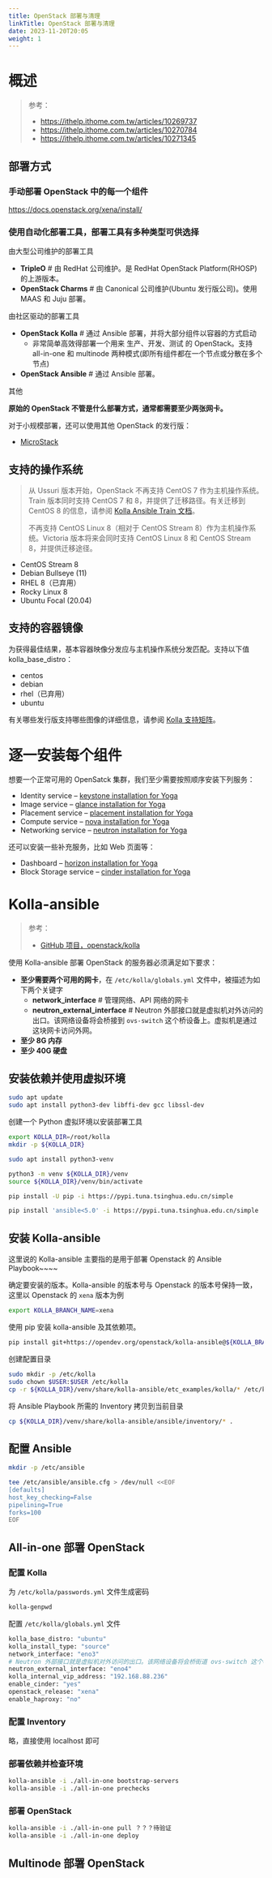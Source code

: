 ```yaml
---
title: OpenStack 部署与清理
linkTitle: OpenStack 部署与清理
date: 2023-11-20T20:05
weight: 1
---
```


# 概述

> 参考：
>
> - https://ithelp.ithome.com.tw/articles/10269737
> - https://ithelp.ithome.com.tw/articles/10270784
> - https://ithelp.ithome.com.tw/articles/10271345

## 部署方式

### 手动部署 OpenStack 中的每一个组件

https://docs.openstack.org/xena/install/

### 使用自动化部署工具，部署工具有多种类型可供选择

由大型公司维护的部署工具

- **TripleO** # 由 RedHat 公司维护。是 RedHat OpenStack Platform(RHOSP) 的上游版本。
- **OpenStack Charms** # 由 Canonical 公司维护(Ubuntu 发行版公司)。使用 MAAS 和 Juju 部署。

由社区驱动的部署工具

- **OpenStack Kolla** # 通过 Ansible 部署，并将大部分组件以容器的方式启动
  - 非常简单高效得部署一个用来 生产、开发、测试 的 OpenStack。支持 all-in-one 和 multinode 两种模式(即所有组件都在一个节点或分散在多个节点)
- **OpenStack Ansible** # 通过 Ansible 部署。

其他

**原始的 OpenStack 不管是什么部署方式，通常都需要至少两张网卡。**

对于小规模部署，还可以使用其他 OpenStack 的发行版：

- [MicroStack](/docs/10.云原生/1.3.OpenStack%20虚拟机编排系统/OpenStack%20衍生品/MicroStack.md)

## 支持的操作系统

> 从 Ussuri 版本开始，OpenStack 不再支持 CentOS 7 作为主机操作系统。Train 版本同时支持 CentOS 7 和 8，并提供了迁移路径。有关迁移到 CentOS 8 的信息，请参阅 [Kolla Ansible Train 文档](https://docs.openstack.org/kolla-ansible/train/user/centos8.html)。
>
> 不再支持 CentOS Linux 8（相对于 CentOS Stream 8）作为主机操作系统。Victoria 版本将来会同时支持 CentOS Linux 8 和 CentOS Stream 8，并提供迁移途径。

- CentOS Stream 8
- Debian Bullseye (11)
- RHEL 8（已弃用）
- Rocky Linux 8
- Ubuntu Focal (20.04)

## 支持的容器镜像

为获得最佳结果，基本容器映像分发应与主机操作系统分发匹配。支持以下值 kolla_base_distro：

- centos
- debian
- rhel（已弃用）
- ubuntu

有关哪些发行版支持哪些图像的详细信息，请参阅 [Kolla 支持矩阵](https://docs.openstack.org/kolla/latest/support_matrix)。

# 逐一安装每个组件

想要一个正常可用的 OpenSatck 集群，我们至少需要按照顺序安装下列服务：

-   Identity service – [keystone installation for Yoga](https://docs.openstack.org/keystone/yoga/install/)
-   Image service – [glance installation for Yoga](https://docs.openstack.org/glance/yoga/install/)
-   Placement service – [placement installation for Yoga](https://docs.openstack.org/placement/yoga/install/)
-   Compute service – [nova installation for Yoga](https://docs.openstack.org/nova/yoga/install/)
-   Networking service – [neutron installation for Yoga](https://docs.openstack.org/neutron/yoga/install/)

还可以安装一些补充服务，比如 Web 页面等：

-   Dashboard – [horizon installation for Yoga](https://docs.openstack.org/horizon/yoga/install/)
-   Block Storage service – [cinder installation for Yoga](https://docs.openstack.org/cinder/yoga/install/)

# Kolla-ansible

> 参考：
>
> - [GitHub 项目，openstack/kolla](https://github.com/openstack/kolla)

使用 Kolla-ansible 部署 OpenStack 的服务器必须满足如下要求：

- **至少需要两个可用的网卡**，在 `/etc/kolla/globals.yml` 文件中，被描述为如下两个关键字
  - **network_interface** # 管理网络、API 网络的网卡
  - **neutron_external_interface** # Neutron 外部接口就是虚拟机对外访问的出口。该网络设备将会桥接到 `ovs-switch` 这个桥设备上。虚拟机是通过这块网卡访问外网。
- **至少 8G 内存**
- **至少 40G 硬盘**

## 安装依赖并使用虚拟环境

```bash
sudo apt update
sudo apt install python3-dev libffi-dev gcc libssl-dev
```

创建一个 Python 虚拟环境以安装部署工具

```bash
export KOLLA_DIR=/root/kolla
mkdir -p ${KOLLA_DIR}

sudo apt install python3-venv

python3 -m venv ${KOLLA_DIR}/venv
source ${KOLLA_DIR}/venv/bin/activate

pip install -U pip -i https://pypi.tuna.tsinghua.edu.cn/simple

pip install 'ansible<5.0' -i https://pypi.tuna.tsinghua.edu.cn/simple
```

## 安装 Kolla-ansible

这里说的 Kolla-ansible 主要指的是用于部署 Openstack 的 Ansible Playbook~~~~

确定要安装的版本。Kolla-ansible 的版本号与 Openstack 的版本号保持一致，这里以 Openstack 的 `xena` 版本为例

```bash
export KOLLA_BRANCH_NAME=xena
```

使用 pip 安装 kolla-ansible 及其依赖项。

```bash
pip install git+https://opendev.org/openstack/kolla-ansible@${KOLLA_BRANCH_NAME}
```

创建配置目录

```bash
sudo mkdir -p /etc/kolla
sudo chown $USER:$USER /etc/kolla
cp -r ${KOLLA_DIR}/venv/share/kolla-ansible/etc_examples/kolla/* /etc/kolla
```

将 Ansible Playbook 所需的 Inventory 拷贝到当前目录

```bash
cp ${KOLLA_DIR}/venv/share/kolla-ansible/ansible/inventory/* .
```

## 配置 Ansible

```bash
mkdir -p /etc/ansible

tee /etc/ansible/ansible.cfg > /dev/null <<EOF
[defaults]
host_key_checking=False
pipelining=True
forks=100
EOF
```

## All-in-one 部署 OpenStack

### 配置 Kolla

为 `/etc/kolla/passwords.yml` 文件生成密码

```bash
kolla-genpwd
```

配置 `/etc/kolla/globals.yml` 文件

```bash
kolla_base_distro: "ubuntu"
kolla_install_type: "source"
network_interface: "eno3"
# Neutron 外部接口就是虚拟机对外访问的出口。该网络设备将会桥街道 ovs-switch 这个桥设备上。
neutron_external_interface: "eno4"
kolla_internal_vip_address: "192.168.88.236"
enable_cinder: "yes"
openstack_release: "xena"
enable_haproxy: "no"
```

### 配置 Inventory

略，直接使用 localhost 即可

### 部署依赖并检查环境

```bash
kolla-ansible -i ./all-in-one bootstrap-servers
kolla-ansible -i ./all-in-one prechecks
```

### 部署 OpenStack

```bash
kolla-ansible -i ./all-in-one pull ？？？待验证
kolla-ansible -i ./all-in-one deploy
```

## Multinode 部署 OpenStack
